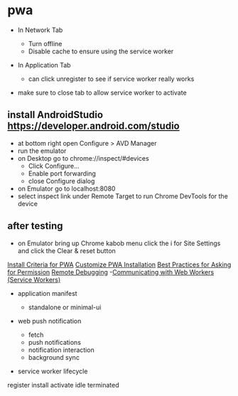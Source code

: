 # pwa

- In Network Tab

  - Turn offline
  - Disable cache to ensure using the service worker

- In Application Tab

  - can click unregister to see if service worker really works

- make sure to close tab to allow service worker to activate

## install AndroidStudio <https://developer.android.com/studio>

- at bottom right open Configure > AVD Manager
- run the emulator
- on Desktop go to chrome://inspect/#devices
  - Click Configure...
  - Enable port forwarding
  - close Configure dialog
- on Emulator go to localhost:8080
- select inspect link under Remote Target to run Chrome DevTools for the device

## after testing

- on Emulator bring up Chrome kabob menu click the i for Site Settings and click the Clear & reset button

[Install Criteria for PWA](https://web.dev/install-criteria/)
[Customize PWA Installation](https://web.dev/customize-install/)
[Best Practices for Asking for Permission](https://www.youtube.com/watch?v=4QQyjqtHwlY)
[Remote Debugging](https://developer.chrome.com/docs/devtools/remote-debugging/) -[Communicating with Web Workers (Service Workers)](https://developer.mozilla.org/en-US/docs/Web/API/Web_Workers_API/Using_web_workers#sending_messages_to_and_from_a_dedicated_worker)

- application manifest

  - standalone or minimal-ui

- web push notification

  - fetch
  - push notifications
  - notification interaction
  - background sync

- service worker lifecycle

register
install
activate
idle
terminated
